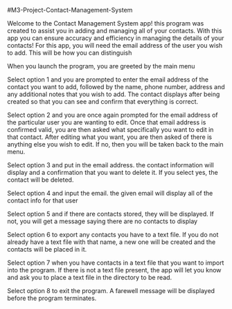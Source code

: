 #M3-Project-Contact-Management-System

Welcome to the Contact Management System app! this program was created to assist you in adding and managing all of your contacts. With this app you can ensure accuracy and efficiency in managing the details of your contacts! For this app, you will need the email address of the user you wish to add. This will be how you can distinguish 

When you launch the program, you are greeted by the main menu

Select option 1 and you are prompted to enter the email address of the contact you want to add, followed by the name, phone number, address and any additional notes that you wish to add. The contact displays after being created so that you can see and confirm that everything is correct.

Select option 2 and you are once again prompted for the email address of the particular user you are wanting to edit. Once that email address is confirmed valid, you are then asked what specifically you want to edit in that contact. After editing what you want, you are then asked of there is anything else you wish to edit. If no, then you will be taken back to the main menu.

Select option 3 and put in the email address. the contact information will display and a confirmation that you want to delete it. If you select yes, the contact will be deleted.

Select option 4 and input the email. the given email will display all of the contact info for that user

Select option 5 and if there are contacts stored, they will be displayed. If not, you will get a message saying there are no contacts to display

Select option 6 to export any contacts you have to a text file. If you do not already have a text file with that name, a new one will be created and the contacts will be placed in it.

Select option 7 when you have contacts in a text file that you want to import into the program. If there is not a text file present, the app will let you know and ask you to place a text file in the directory to be read.

Select option 8 to exit the program. A farewell message will be displayed before the program terminates.
